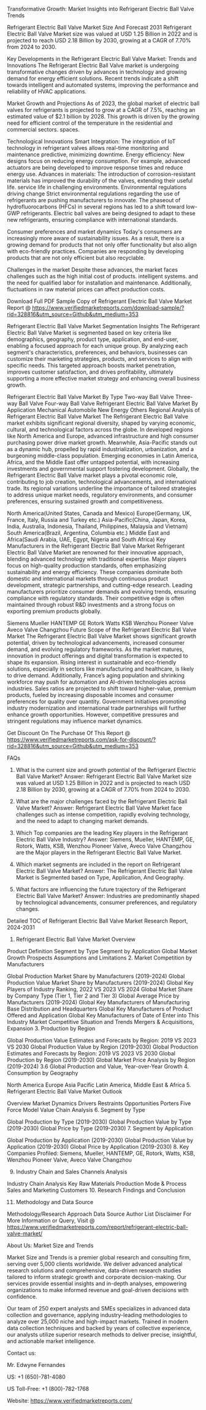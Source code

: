 Transformative Growth: Market Insights into Refrigerant Electric Ball Valve Trends


Refrigerant Electric Ball Valve Market Size And Forecast 2031
Refrigerant Electric Ball Valve Market size was valued at USD 1.25 Billion in 2022 and is projected to reach USD 2.18 Billion by 2030, growing at a CAGR of 7.70% from 2024 to 2030.

Key Developments in the Refrigerant Electric Ball Valve Market: Trends and Innovations
The Refrigerant Electric Ball Valve market is undergoing transformative changes driven by advances in technology and growing demand for energy efficient solutions. Recent trends indicate a shift towards intelligent and automated systems, improving the performance and reliability of HVAC applications.

Market Growth and Projections
As of 2023, the global market of electric ball valves for refrigerants is projected to grow at a CAGR of 7.5%, reaching an estimated value of $2.1 billion by 2028. This growth is driven by the growing need for efficient control of the temperature in the residential and commercial sectors. spaces.

Technological Innovations
Smart Integration: The integration of IoT technology in refrigerant valves allows real-time monitoring and maintenance predictive, minimizing downtime.
Energy efficiency: New designs focus on reducing energy consumption. For example, advanced actuators are being developed to improve response times and reduce energy use.
Advances in materials: The introduction of corrosion-resistant materials has improved the durability of the valves, extending their useful life. service life in challenging environments.
Environmental regulations driving change
Strict environmental regulations regarding the use of refrigerants are pushing manufacturers to innovate. The phaseout of hydrofluorocarbons (HFCs) in several regions has led to a shift toward low-GWP refrigerants. Electric ball valves are being designed to adapt to these new refrigerants, ensuring compliance with international standards.

Consumer preferences and market dynamics
Today's consumers are increasingly more aware of sustainability issues. As a result, there is a growing demand for products that not only offer functionality but also align with eco-friendly practices. Companies are responding by developing products that are not only efficient but also recyclable.

Challenges in the market
Despite these advances, the market faces challenges such as the high initial cost of products. intelligent systems. and the need for qualified labor for installation and maintenance. Additionally, fluctuations in raw material prices can affect production costs.

Download Full PDF Sample Copy of Refrigerant Electric Ball Valve Market Report @ https://www.verifiedmarketreports.com/download-sample/?rid=328816&utm_source=Github&utm_medium=353

Refrigerant Electric Ball Valve Market Segmentation Insights
The Refrigerant Electric Ball Valve Market is segmented based on key criteria like demographics, geography, product type, application, and end-user, enabling a focused approach for each unique group. By analyzing each segment's characteristics, preferences, and behaviors, businesses can customize their marketing strategies, products, and services to align with specific needs. This targeted approach boosts market penetration, improves customer satisfaction, and drives profitability, ultimately supporting a more effective market strategy and enhancing overall business growth.

Refrigerant Electric Ball Valve Market By Type
Two-way Ball Valve
Three-way Ball Valve
Four-way Ball Valve
Refrigerant Electric Ball Valve Market By Application
Mechanical
Automobile
New Energy
Others
Regional Analysis of Refrigerant Electric Ball Valve Market
The Refrigerant Electric Ball Valve market exhibits significant regional diversity, shaped by varying economic, cultural, and technological factors across the globe. In developed regions like North America and Europe, advanced infrastructure and high consumer purchasing power drive market growth. Meanwhile, Asia-Pacific stands out as a dynamic hub, propelled by rapid industrialization, urbanization, and a burgeoning middle-class population. Emerging economies in Latin America, Africa, and the Middle East offer untapped potential, with increasing investments and governmental support fostering development. Globally, the Refrigerant Electric Ball Valve market plays a pivotal economic role, contributing to job creation, technological advancements, and international trade. Its regional variations underline the importance of tailored strategies to address unique market needs, regulatory environments, and consumer preferences, ensuring sustained growth and competitiveness.

North America(United States, Canada and Mexico)
Europe(Germany, UK, France, Italy, Russia and Turkey etc.)
Asia-Pacific(China, Japan, Korea, India, Australia, Indonesia, Thailand, Philippines, Malaysia and Vietnam)
South America(Brazil, Argentina, Columbia etc.)
Middle East and Africa(Saudi Arabia, UAE, Egypt, Nigeria and South Africa)
Key Manufacturers in the Refrigerant Electric Ball Valve Market
Refrigerant Electric Ball Valve Market are renowned for their innovative approach, blending advanced technology with traditional expertise. Major players focus on high-quality production standards, often emphasizing sustainability and energy efficiency. These companies dominate both domestic and international markets through continuous product development, strategic partnerships, and cutting-edge research. Leading manufacturers prioritize consumer demands and evolving trends, ensuring compliance with regulatory standards. Their competitive edge is often maintained through robust R&D investments and a strong focus on exporting premium products globally.

Siemens
Mueller
HANTEMP
GE
Rotork
Watts
KSB
Wenzhou Pioneer Valve
Aveco Valve Changzhou
Future Scope of the Refrigerant Electric Ball Valve Market
The Refrigerant Electric Ball Valve Market shows significant growth potential, driven by technological advancements, increased consumer demand, and evolving regulatory frameworks. As the market matures, innovation in product offerings and digital transformation is expected to shape its expansion. Rising interest in sustainable and eco-friendly solutions, especially in sectors like manufacturing and healthcare, is likely to drive demand. Additionally, France’s aging population and shrinking workforce may push for automation and AI-driven technologies across industries. Sales ratios are projected to shift toward higher-value, premium products, fueled by increasing disposable incomes and consumer preferences for quality over quantity. Government initiatives promoting industry modernization and international trade partnerships will further enhance growth opportunities. However, competitive pressures and stringent regulations may influence market dynamics.

Get Discount On The Purchase Of This Report @ https://www.verifiedmarketreports.com/ask-for-discount/?rid=328816&utm_source=Github&utm_medium=353

FAQs
1. What is the current size and growth potential of the Refrigerant Electric Ball Valve Market?
Answer: Refrigerant Electric Ball Valve Market size was valued at USD 1.25 Billion in 2022 and is projected to reach USD 2.18 Billion by 2030, growing at a CAGR of 7.70% from 2024 to 2030.

2. What are the major challenges faced by the Refrigerant Electric Ball Valve Market?
Answer: Refrigerant Electric Ball Valve Market face challenges such as intense competition, rapidly evolving technology, and the need to adapt to changing market demands.

3. Which Top companies are the leading Key players in the Refrigerant Electric Ball Valve Industry?
Answer: Siemens, Mueller, HANTEMP, GE, Rotork, Watts, KSB, Wenzhou Pioneer Valve, Aveco Valve Changzhou are the Major players in the Refrigerant Electric Ball Valve Market.

4. Which market segments are included in the report on Refrigerant Electric Ball Valve Market?
Answer: The Refrigerant Electric Ball Valve Market is Segmented based on Type, Application, And Geography.

5. What factors are influencing the future trajectory of the Refrigerant Electric Ball Valve Market?
Answer: Industries are predominantly shaped by technological advancements, consumer preferences, and regulatory changes.

Detailed TOC of Refrigerant Electric Ball Valve Market Research Report, 2024-2031
1. Refrigerant Electric Ball Valve Market Overview

Product Definition
Segment by Type
Segment by Application
Global Market Growth Prospects
Assumptions and Limitations
2. Market Competition by Manufacturers

Global Production Market Share by Manufacturers (2019-2024)
Global Production Value Market Share by Manufacturers (2019-2024)
Global Key Players of Industry Ranking, 2022 VS 2023 VS 2024
Global Market Share by Company Type (Tier 1, Tier 2 and Tier 3)
Global Average Price by Manufacturers (2019-2024)
Global Key Manufacturers of Manufacturing Base Distribution and Headquarters
Global Key Manufacturers of Product Offered and Application
Global Key Manufacturers of Date of Enter into This Industry
Market Competitive Situation and Trends
Mergers & Acquisitions, Expansion
3. Production by Region

Global Production Value Estimates and Forecasts by Region: 2019 VS 2023 VS 2030
Global Production Value by Region (2019-2030)
Global Production Estimates and Forecasts by Region: 2019 VS 2023 VS 2030
Global Production by Region (2019-2030)
Global Market Price Analysis by Region (2019-2024) 3.6 Global Production and Value, Year-over-Year Growth
4. Consumption by Geography

North America
Europe
Asia Pacific
Latin America, Middle East & Africa
5. Refrigerant Electric Ball Valve Market Outlook

Overview
Market Dynamics
Drivers
Restraints
Opportunities
Porters Five Force Model
Value Chain Analysis 
6. Segment by Type

Global Production by Type (2019-2030)
Global Production Value by Type (2019-2030)
Global Price by Type (2019-2030)
7. Segment by Application

Global Production by Application (2019-2030)
Global Production Value by Application (2019-2030)
Global Price by Application (2019-2030)
8. Key Companies Profiled: Siemens, Mueller, HANTEMP, GE, Rotork, Watts, KSB, Wenzhou Pioneer Valve, Aveco Valve Changzhou

9. Industry Chain and Sales Channels Analysis

Industry Chain Analysis
Key Raw Materials
Production Mode & Process
Sales and Marketing
Customers
10. Research Findings and Conclusion

11. Methodology and Data Source

Methodology/Research Approach
Data Source
Author List
Disclaimer
For More Information or Query, Visit @ https://www.verifiedmarketreports.com/report/refrigerant-electric-ball-valve-market/

About Us: Market Size and Trends

Market Size and Trends is a premier global research and consulting firm, serving over 5,000 clients worldwide. We deliver advanced analytical research solutions and comprehensive, data-driven research studies tailored to inform strategic growth and corporate decision-making. Our services provide essential insights and in-depth analyses, empowering organizations to make informed revenue and goal-driven decisions with confidence.

Our team of 250 expert analysts and SMEs specializes in advanced data collection and governance, applying industry-leading methodologies to analyze over 25,000 niche and high-impact markets. Trained in modern data collection techniques and backed by years of collective experience, our analysts utilize superior research methods to deliver precise, insightful, and actionable market intelligence.

Contact us:

Mr. Edwyne Fernandes

US: +1 (650)-781-4080

US Toll-Free: +1 (800)-782-1768

Website: https://www.verifiedmarketreports.com/
